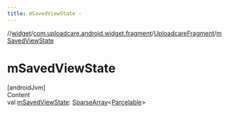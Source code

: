 ```yaml
---
title: mSavedViewState -
---
```

//[widget](../../index.md)/[com.uploadcare.android.widget.fragment](../index.md)/[UploadcareFragment](index.md)/[mSavedViewState](m-saved-view-state.md)



# mSavedViewState  
[androidJvm]  
Content  
val [mSavedViewState](m-saved-view-state.md): [SparseArray](https://developer.android.com/reference/kotlin/android/util/SparseArray.html)<[Parcelable](https://developer.android.com/reference/kotlin/android/os/Parcelable.html)>  



